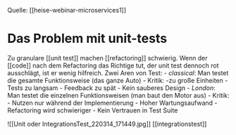 Quelle: [[heise-webinar-microservices1]]

# Das Problem mit unit-tests
Zu granulare [[unit test]] machen [[refactoring]] schwierig. Wenn der [[code]] nach dem Refactoring das Richtige tut, der unit test dennoch rot ausschlägt, ist er wenig hilfreich.
Zwei Aren von Test:
	- *classical*: Man testet die gesamte Funktionsweise (das ganze Auto)
		- Kritik: -zu große Einheiten
					- Tests zu langsam
					- Feedback zu spät
					- Kein sauberes Design
	- *London*: Man testet die einzelnen Funktionsweisen (man baut den Motor aus)
	- Kritik: - Nutzen nur während der Implementierung
				- Hoher Wartungsaufwand
				- Refactoring wird schwieriger
				- Kein Vertrauen in Test Suite


![[Unit oder IntegrationsTest_220314_171449.jpg]]
[[integrationstest]]